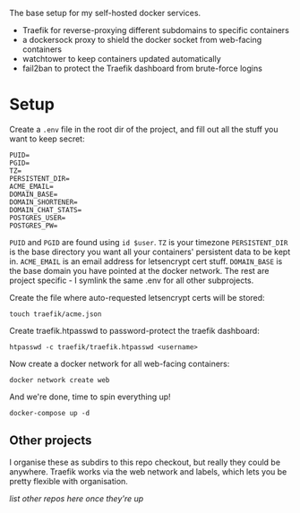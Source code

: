 The base setup for my self-hosted docker services.

 - Traefik for reverse-proxying different subdomains to specific containers
 - a dockersock proxy to shield the docker socket from web-facing containers
 - watchtower to keep containers updated automatically
 - fail2ban to protect the Traefik dashboard from brute-force logins

# Setup

Create a `.env` file in the root dir of the project,
and fill out all the stuff you want to keep secret:

```Shell
PUID=
PGID=
TZ=
PERSISTENT_DIR=
ACME_EMAIL=
DOMAIN_BASE=
DOMAIN_SHORTENER=
DOMAIN_CHAT_STATS=
POSTGRES_USER=
POSTGRES_PW=
```

`PUID` and `PGID` are found using `id $user`.
`TZ` is your timezone
`PERSISTENT_DIR` is the base directory you want all your containers' persistent data to be kept in.
`ACME_EMAIL` is an email address for letsencrypt cert stuff.
`DOMAIN_BASE` is the base domain you have pointed at the docker network.
The rest are project specific - I symlink the same .env for all other subprojects.

Create the file where auto-requested letsencrypt certs will be stored:

`touch traefik/acme.json`

Create traefik.htpasswd to password-protect the traefik dashboard:

`htpasswd -c traefik/traefik.htpasswd <username>`

Now create a docker network for all web-facing containers:

`docker network create web`

And we're done, time to spin everything up!

`docker-compose up -d`

## Other projects

I organise these as subdirs to this repo checkout, but really they could be anywhere.
Traefik works via the web network and labels, which lets you be pretty flexible with organisation.

*list other repos here once they're up*

